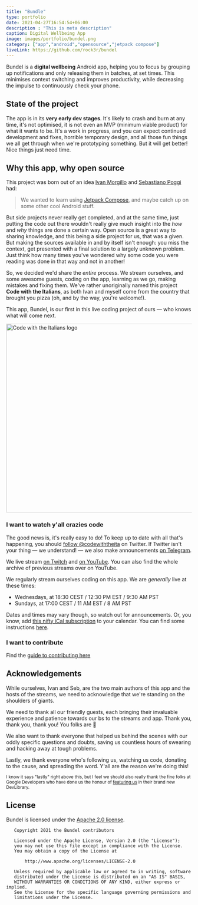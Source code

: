 ```yaml
---
title: "Bundle"
type: portfolio
date: 2021-04-27T16:54:54+06:00
description : "This is meta description"
caption: Digital Wellbeing App
image: images/portfolio/bundel.png
category: ["app","android","opensource","jetpack compose"]
liveLink: https://github.com/rock3r/bundel
---
```

Bundel is a **digital wellbeing** Android app, helping you to focus by grouping up notifications and only releasing them in batches, at set times.
This minimises context switching and improves productivity, while decreasing the impulse to continuously check your phone.

## State of the project

The app is in its **very early dev stages**. It's likely to crash and burn at any time, it's not optimised, it is not even an MVP (minimum viable
product) for what it wants to be. It's a work in progress, and you can expect continued development and fixes, horrible temporary design, and all
those fun things we all get through when we're prototyping something. But it will get better! Nice things just need time.

## Why this app, why open source

This project was born out of an idea [Ivan Morgillo](https://github.com/hamen) and [Sebastiano Poggi](https://github.com/rock3r) had: 
> We wanted to learn
using [Jetpack Compose](https://developer.android.com/jetpack/compose), and maybe catch up on some other cool Android stuff.

But side projects never
really get completed, and at the same time, just putting the code out there wouldn't really give much insight into the _how_ and _why_ things are done
a certain way. Open source is a great way to sharing knowledge, and this being a side project for us, that was a given. But making the sources
available in and by itself isn't enough: you miss the context, get presented with a final solution to a largely unknown problem. Just think how many
times you've wondered why some code you were reading was done in that way and not in another!

So, we decided we'd share the _entire_ process. We stream ourselves, and some awesome guests, coding on the app, learning as we go, making mistakes
and fixing them. We've rather unoriginally named this project
**Code with the Italians**, as both Ivan and myself come from the country that brought you pizza (oh, and by the way, you're welcome!).

This app, Bundel, is our first in this live coding project of ours — who knows what will come next.



<a href="https://twitter.com/codewiththeita" target=_blank>
  <img alt="Code with the Italians logo" width="512px" src="https://github.com/rock3r/Bundel/raw/main/art/CWI-logo-horizontal.svg"/>
</a>

### I want to watch y'all crazies code

The good news is, it's really easy to do! To keep up to date with all that's happening, you should
[follow @codewiththeita](https://twitter.com/codewiththeita) on Twitter. If Twitter isn't your thing — we understand! — we also make
announcements [on Telegram](https://t.me/code_with_the_italians).

We live stream [on Twitch](http://bit.ly/cwi-twitch) and [on YouTube](http://bit.ly/cwi-yt). You can also find the whole archive of previous streams
over on YouTube.

We regularly stream ourselves coding on this app. We are _generally_ live at these times:

* Wednesdays, at 18:30 CEST / 12:30 PM EST / 9:30 AM PST
* Sundays, at 17:00 CEST / 11 AM EST / 8 AM PST

Dates and times may vary though, so watch out for announcements. Or, you know, add
[this nifty iCal subscription](http://bit.ly/cwi-ical) to your calendar. You can find some instructions
[here](https://twitter.com/codewiththeita/status/1389220980506173445).

### I want to contribute

Find the [guide to contributing here](CONTRIBUTING.md)

## Acknowledgements

While ourselves, Ivan and Seb, are the two main authors of this app and the hosts of the streams, we need to acknowledge that we're standing on the
shoulders of giants.

We need to thank all our friendly guests, each bringing their invaluable experience and patience towards our bs to the streams and app. Thank you,
thank you, thank you! You folks are 💛

We also want to thank everyone that helped us behind the scenes with our oddly specific questions and doubts, saving us countless hours of swearing
and hacking away at tough problems.

Lastly, we thank everyone who's following us, watching us code, donating to the cause, and spreading the word. Y'all are the reason we're doing this!

<small>I know it says "lastly" right above this, but I feel we should also really thank the fine folks at Google Developers who have done us the
honour of [featuring us](https://devlibrary.withgoogle.com/products/android/repos/rock3r-Bundel)
in their brand new DevLibrary.</small>

## License

Bundel is licensed under the [Apache 2.0 license](LICENSE).

```
   Copyright 2021 the Bundel contributors

   Licensed under the Apache License, Version 2.0 (the "License");
   you may not use this file except in compliance with the License.
   You may obtain a copy of the License at

       http://www.apache.org/licenses/LICENSE-2.0

   Unless required by applicable law or agreed to in writing, software
   distributed under the License is distributed on an "AS IS" BASIS,
   WITHOUT WARRANTIES OR CONDITIONS OF ANY KIND, either express or implied.
   See the License for the specific language governing permissions and
   limitations under the License.
```
